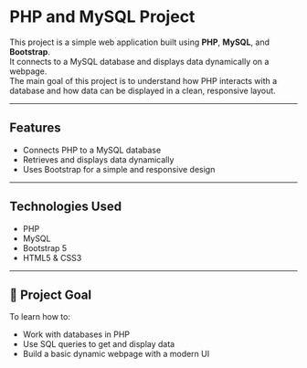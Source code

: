 # PHP and MySQL Project

This project is a simple web application built using **PHP**, **MySQL**, and **Bootstrap**.  
It connects to a MySQL database and displays data dynamically on a webpage.  
The main goal of this project is to understand how PHP interacts with a database and how data can be displayed in a clean, responsive layout.

---

##  Features
- Connects PHP to a MySQL database  
- Retrieves and displays data dynamically  
- Uses Bootstrap for a simple and responsive design  

---

##  Technologies Used
- PHP  
- MySQL  
- Bootstrap 5  
- HTML5 & CSS3  

---

## 🎯 Project Goal
To learn how to:
- Work with databases in PHP  
- Use SQL queries to get and display data  
- Build a basic dynamic webpage with a modern UI  
